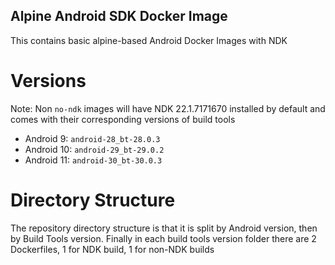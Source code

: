 Alpine Android SDK Docker Image
---
This contains basic alpine-based Android Docker Images with NDK

# Versions
Note: Non `no-ndk` images will have NDK 22.1.7171670 installed by default and comes with their corresponding versions of build tools

* Android 9: `android-28_bt-28.0.3`
* Android 10: `android-29_bt-29.0.2`
* Android 11: `android-30_bt-30.0.3`

# Directory Structure
The repository directory structure is that it is split by Android version, then by Build Tools version. Finally in each build tools version folder there are 2 Dockerfiles, 1 for NDK build, 1 for non-NDK builds
